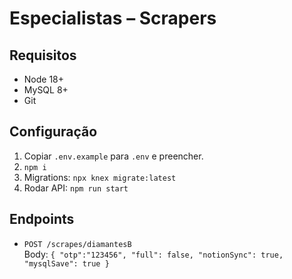 # Especialistas – Scrapers

## Requisitos
- Node 18+
- MySQL 8+
- Git

## Configuração
1. Copiar `.env.example` para `.env` e preencher.
2. `npm i`
3. Migrations: `npx knex migrate:latest`
4. Rodar API: `npm run start`

## Endpoints
- `POST /scrapes/diamantesB`  
  Body: `{ "otp":"123456", "full": false, "notionSync": true, "mysqlSave": true }`
